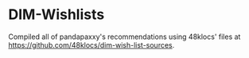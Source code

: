 # DIM-Wishlists

Compiled all of pandapaxxy's recommendations using 48klocs' files at https://github.com/48klocs/dim-wish-list-sources.
